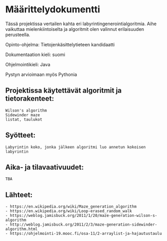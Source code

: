 # Määrittelydokumentti

Tässä projektissa vertailen kahta eri labyrintingenerointialgoritmia. 
Aihe vaikuttaa mielenkiintoiselta ja algoritmit olen valinnut erilaisuuden perusteella.

Opinto-ohjelma: Tietojenkäsittelytieteen kandidaatti

Dokumentaation kieli: suomi

Ohjelmointikieli: Java

Pystyn arvioimaan myös Pythonia

## Projektissa käytettävät algoritmit ja tietorakenteet:
	Wilson's algorithm
	Sidewinder maze
	listat, taulukot

## Syötteet:
	Labyrintin koko, jonka jälkeen algoritmi luo annetun kokoisen labyrintin

## Aika- ja tilavaativuudet:
	TBA

## Lähteet:
	- https://en.wikipedia.org/wiki/Maze_generation_algorithm
	- https://en.wikipedia.org/wiki/Loop-erased_random_walk
	- https://weblog.jamisbuck.org/2011/1/20/maze-generation-wilson-s-algorithm
	- http://weblog.jamisbuck.org/2011/2/3/maze-generation-sidewinder-algorithm.html
	- https://ohjelmointi-19.mooc.fi/osa-11/2-arraylist-ja-hajautustaulu

